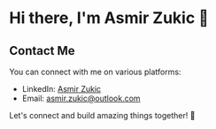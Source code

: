 
# Hi there, I'm Asmir Zukic 👋

## Contact Me
You can connect with me on various platforms:

- LinkedIn: [Asmir Zukic](https://www.linkedin.com/in/asmir-z-855211228/)
- Email: [asmir.zukic@outlook.com](mailto:asmir@outlook.com)

Let's connect and build amazing things together! 🚀
